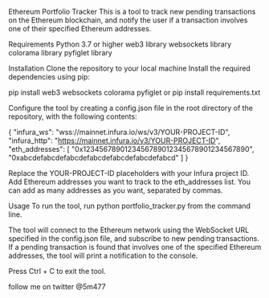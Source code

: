 Ethereum Portfolio Tracker This is a tool to track new pending transactions on the Ethereum blockchain, and notify the user if a transaction involves one of their specified Ethereum addresses.

Requirements 
Python 3.7 or higher 
web3 library 
websockets library 
colorama library 
pyfiglet library

Installation Clone the repository to your local machine Install the required dependencies using pip: 

pip install web3 websockets colorama pyfiglet 
or 
pip install requirements.txt

Configure the tool by creating a config.json file in the root directory of the repository, with the following contents: 

{ 	"infura_ws": "wss://mainnet.infura.io/ws/v3/YOUR-PROJECT-ID", 
	"infura_http": "https://mainnet.infura.io/v3/YOUR-PROJECT-ID", 
	"eth_addresses": [ "0x1234567890123456789012345678901234567890", 
				"0xabcdefabcdefabcdefabcdefabcdefabcdefabcd" ] 
} 

Replace the YOUR-PROJECT-ID placeholders with your Infura project ID. 
Add Ethereum addresses you want to track to the eth_addresses list. You can add as many addresses as you want, separated by commas.

Usage 
To run the tool, run python portfolio_tracker.py from the command line. 

The tool will connect to the Ethereum network using the WebSocket URL specified in the config.json file, and subscribe to new pending transactions. 
If a pending transaction is found that involves one of the specified Ethereum addresses, the tool will print a notification to the console.

Press Ctrl + C to exit the tool.

follow me on twitter @5m477 

